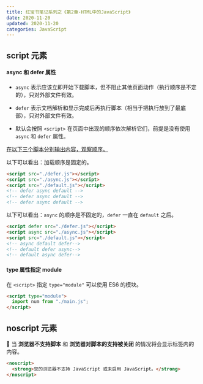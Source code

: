 ```yaml
---
title: 红宝书笔记系列之《第2章-HTML中的JavaScript》
date: 2020-11-20
updated: 2020-11-20
categories: JavaScript
---
```


## script 元素

#### async 和 defer 属性

- `async` 表示应该立即开始下载脚本，但不阻止其他页面动作（执行顺序是不定的），只对外部文件有效。

- `defer` 表示文档解析和显示完成后再执行脚本（相当于把执行放到了最底部），只对外部文件有效。

- 默认会按照 `<script>` 在页面中出现的顺序依次解析它们，前提是没有使用 `async` 和 `defer` 属性。

[在以下三个脚本分别输出内容，观察顺序。](https://github.com/haiweilian/laboratory/tree/master/JavaScript/red-book/%E7%AC%AC2%E7%AB%A0-HTML%E4%B8%AD%E7%9A%84JavaScript/async%E5%92%8Cdefer)

以下可以看出：加载顺序是固定的。

```html
<script src="./defer.js"></script>
<script src="./async.js"></script>
<script src="./default.js"></script>
<!-- defer async default -->
<!-- defer async default -->
<!-- defer async default -->
```

以下可以看出：`async` 的顺序是不固定的，`defer` 一直在 `default` 之后。

```html
<script defer src="./defer.js"></script>
<script async src="./async.js"></script>
<script src="./default.js"></script>
<!-- async default defer-->
<!-- default defer async-->
<!-- default async defer-->
```

#### type 属性指定 module

在 `<script>` 指定 `type="module"` 可以使用 ES6 的模块。

```html
<script type="module">
  import num from "./main.js";
</script>
```

## noscript 元素

 当 **浏览器不支持脚本** 和 **浏览器对脚本的支持被关闭** 的情况将会显示标签内的内容。

```html
<noscript>
  <strong>您的浏览器不支持 JavaScript 或未启用 JavaScript。</strong>
</noscript>
```
